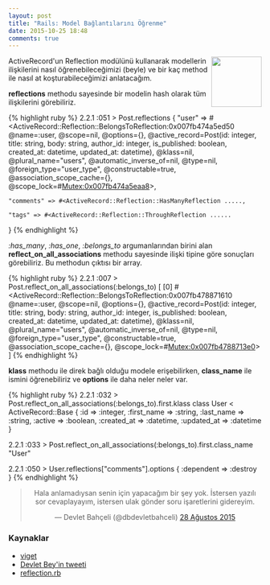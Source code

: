 ```yaml
---
layout: post
title: "Rails: Model Bağlantılarını Öğrenme"
date: 2015-10-25 18:48
comments: true
---
```


<img align="right" src="{{ site.baseurl }}public/images/beyle.jpg" width="100px">

ActiveRecord'un Reflection modülünü kullanarak modellerin ilişkilerini nasıl öğrenebileceğimizi (beyle) ve bir kaç method ile nasıl at koşturabileceğimizi anlatacağım.

**reflections** methodu sayesinde bir modelin hash olarak tüm ilişkilerini görebiliriz.

{% highlight ruby %}
2.2.1 :051 > Post.reflections
{
    "user" => #<ActiveRecord::Reflection::BelongsToReflection:0x007fb474a5ed50 @name=:user, @scope=nil, @options={}, @active_record=Post(id: integer, title: string, body: string, author_id: integer, is_published: boolean, created_at: datetime, updated_at: datetime), @klass=nil, @plural_name="users", @automatic_inverse_of=nil, @type=nil, @foreign_type="user_type", @constructable=true, @association_scope_cache={}, @scope_lock=#<Mutex:0x007fb474a5eaa8>>,
    
    "comments" => #<ActiveRecord::Reflection::HasManyReflection .....,
    
    "tags" => #<ActiveRecord::Reflection::ThroughReflection ......
}
{% endhighlight %}

<i>:has_many</i>, <i>:has_one</i>, <i>:belongs_to</i> argumanlarından birini alan **reflect_on_all_associations** methodu sayesinde ilişki tipine göre sonuçları görebiliriz. Bu methodun çıktısı bir array.

{% highlight ruby %}
2.2.1 :007 > Post.reflect_on_all_associations(:belongs_to)
[
    [0] #<ActiveRecord::Reflection::BelongsToReflection:0x007fb478871610 @name=:user, @scope=nil, @options={}, @active_record=Post(id: integer, title: string, body: string, author_id: integer, is_published: boolean, created_at: datetime, updated_at: datetime), @klass=nil, @plural_name="users", @automatic_inverse_of=nil, @type=nil, @foreign_type="user_type", @constructable=true, @association_scope_cache={}, @scope_lock=#<Mutex:0x007fb4788713e0>>
]
{% endhighlight %}

**klass** methodu ile direk bağlı olduğu modele erişebilirken, **class_name** ile ismini öğrenebiliriz ve **options** ile daha neler neler var.

{% highlight ruby %}
2.2.1 :032 > Post.reflect_on_all_associations(:belongs_to).first.klass
class User < ActiveRecord::Base {
            :id => :integer,
    :first_name => :string,
     :last_name => :string,
        :active => :boolean,
    :created_at => :datetime,
    :updated_at => :datetime
}

2.2.1 :033 > Post.reflect_on_all_associations(:belongs_to).first.class_name
"User"

2.2.1 :050 > User.reflections["comments"].options
{
    :dependent => :destroy
}
{% endhighlight %}

<center>
<blockquote class="twitter-tweet" lang="tr"><p lang="tr" dir="ltr">Hala anlamadıysan senin için yapacağım bir şey yok. İstersen yazılı sor cevaplayayım, istersen ulak gönder soru işaretlerini gidereyim.</p>&mdash; Devlet Bahçeli (@dbdevletbahceli) <a href="https://twitter.com/dbdevletbahceli/status/637324210315108352">28 Ağustos 2015</a></blockquote>
</center>
<script async src="//platform.twitter.com/widgets.js" charset="utf-8"></script>

### Kaynaklar

- [viget](https://viget.com/extend/identifying-foreign-key-dependencies-from-activerecordbase-classes)
- [Devlet Bey'in tweeti](https://twitter.com/dbdevletbahceli/status/637324210315108352)
- [reflection.rb](https://github.com/rails/rails/blob/master/activerecord/lib/active_record/reflection.rb)
